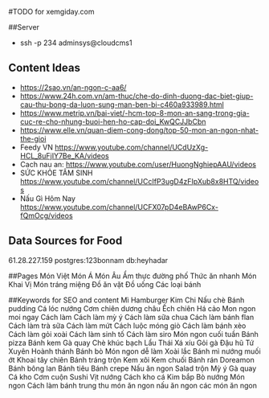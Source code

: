 #TODO for xemgiday.com

##Server
* ssh -p 234 adminsys@cloudcms1

## Content Ideas
* https://2sao.vn/an-ngon-c-aa6/
* https://www.24h.com.vn/am-thuc/che-do-dinh-duong-dac-biet-giup-cau-thu-bong-da-luon-sung-man-ben-bi-c460a933989.html
* https://www.metrip.vn/bai-viet/-hcm-top-8-mon-an-sang-trong-gia-cuc-re-cho-nhung-buoi-hen-ho-cap-doi_KwQCJJbCbn
* https://www.elle.vn/quan-diem-cong-dong/top-50-mon-an-ngon-nhat-the-gioi
* Feedy VN https://www.youtube.com/channel/UCdUzXg-HCL_8uFjIY7Be_KA/videos
* Cach nau an: https://www.youtube.com/user/HuongNghiepAAU/videos
* SỨC KHỎE TÂM SINH https://www.youtube.com/channel/UCcIfP3ugD4zFIpXub8x8HTQ/videos
* Nấu Gì Hôm Nay https://www.youtube.com/channel/UCFX07pD4eBAwP6Cx-fQmOcg/videos

## Data Sources for Food
61.28.227.159
postgres:123bonnam
db:heyhadar 
 
##Pages
Món Việt 
Món Á 
Món Âu 
Ẩm thực đường phố 
Thức ăn nhanh 
Món Khai Vị 
Món tráng miệng 
Đồ ăn vặt 
Đồ uống 
Các loại bánh

##Keywords for SEO and content
Mì
Hamburger
Kim Chi
Nấu chè
Bánh pudding
Cá lóc nướng
Cơm chiên dương châu
Ếch chiên
Há cảo
Mon ngon moi ngay
Cách làm
Cách làm mỳ ý
Cách làm sữa chua
Cách làm bánh flan
Cách làm trà sữa
Cách làm mứt
Cách luộc móng giò
Cách làm bánh xèo
Cách làm gỏi xoài
Cách làm sinh tố
Cách làm siro
Món ngon cuối tuần
Bánh pizza
Bánh kem
Gà quay
Chè khúc bạch
Lẩu Thái
Xá xíu
Gỏi gà
Đậu hũ Tứ Xuyên
Hoành thánh
Bánh bò
Món ngon dễ làm
Xoài lắc
Bánh mì nướng muối ớt
Khoai tây chiên
Bánh tráng trộn
Kem xôi
Kem chuối
Bánh rán Doreamon
Bánh bông lan
Bánh tiêu
Bánh crepe
Nấu ăn ngon
Salad trộn
Mỳ ý
Gà quay
Cá kho
Cơm cuộn
Sushi
Vịt nướng
Cách kho cá
Kim bắp
Bò nướng
Món ngon
Cách làm bánh trung thu
món ăn ngon
nấu ăn ngon
các món ăn ngon